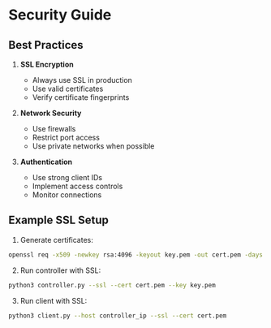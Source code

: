 # Security Guide

## Best Practices

1. **SSL Encryption**

   - Always use SSL in production
   - Use valid certificates
   - Verify certificate fingerprints

2. **Network Security**

   - Use firewalls
   - Restrict port access
   - Use private networks when possible

3. **Authentication**
   - Use strong client IDs
   - Implement access controls
   - Monitor connections

## Example SSL Setup

1. Generate certificates:

```bash
openssl req -x509 -newkey rsa:4096 -keyout key.pem -out cert.pem -days 365
```

2. Run controller with SSL:

```bash
python3 controller.py --ssl --cert cert.pem --key key.pem
```

3. Run client with SSL:

```bash
python3 client.py --host controller_ip --ssl --cert cert.pem
```

